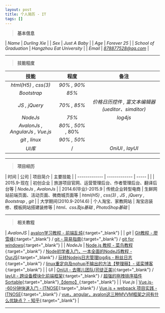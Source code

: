 ```yaml
---
layout: post
title: 个人简历 - IT
tags: []
---
```


> **基本信息**

| *Name*      | *Durling Xie* | 
| *Sex*      | *Just A Baby*         | 
| *Age*      | *Forever 25*          |
| *School of Graduation*   | *Hangzhou Eat University*      | 
| *Email*      | *878877528@qq.com* |

***

> **技能程度**

| 技能                      | 程度               | 备注  |
| :-------------:          |:-------------:    | :----:|
| *html(H5) , css(3)*      | *90% , 90%*       |       |
| *Bootstrap*              | *85%*             |       |
| *JS , jQuery*            | *70% , 85%*       | *价格日历控件 , 富文本编辑器(ueditor、simditor)* |
| *NodeJs*                 | *75%*             | *log4js*      |
| *AvalonJs , AngularJs , Vue.js*   | *80% , 50%* , 80%       |       |
| *git , linux*            | *90% , 50%*       |       |
| *UI库*                   |     /              |  *OniUI , layUI*    |

***

> **项目经历**

| 时间           | 公司           | 项目简介  |  主要技能 |
| ------------- | ------------- | ----- |  |
| 2015.9-现在 | 初创企业 | 旅游项目官网、运营管理后台、作者管理后台、翻译后台等 | *NodeJs , AvalonJs*   |
| 2014.6(毕业)-2015.9 | 传统企业转型电商 | 生鲜网站前端页面、活动页面、微商城页面等 | *html(H5) , css(3) , JS , jQuery , Bootstrap , git* |
| 大学期间(2010.9-2014.6)  | 个人淘宝、家教网站    | 淘宝店装修、模板网站搭建装修等  | *html、css及js基础* , *PhotoShop基础* |

***

> **相关教程**

| *AvalonJS* | [avalon学习教程 - 前端乱炖](http://www.html-js.com/article/column/234){:target="_blank"}  |
| *git* |  [Git教程 - 廖雪峰](http://www.liaoxuefeng.com/wiki/0013739516305929606dd18361248578c67b8067c8c017b000){:target="_blank"} / [git - 简易指南](http://www.bootcss.com/p/git-guide/){:target="_blank"} / [git for windows](https://git-for-windows.github.io/){:target="_blank"} |
| *NodeJs* | [Node.js 教程 - 菜鸟教程](http://www.runoob.com/nodejs/nodejs-tutorial.html){:target="_blank"} / [Node初学者入门，一本全面的NodeJS教程 - OurJS](http://ourjs.com/detail/529ca5950cb6498814000005){:target="_blank"} / [玩转Nodejs日志管理log4js - 粉丝日志](http://blog.fens.me/nodejs-log4js/){:target="_blank"} / [linux重定向及nohup不输出的方法【整理稿】- 诺栾博客](http://blog.nuoluan.com/2015/05/20/linux-nohup/){:target="_blank"} |
| *UI* | [OniUI - 去哪儿团队(司徒正美)](http://hotelued.qunar.com/oniui/index.html#!/widgets){:target="_blank"} / [layUI - 跨设备模块化前端框架](http://www.layui.com/){:target="_blank"} / [超强的拖拽排序插件Sortable](http://www.jqcool.net/sortable.html){:target="_blank"}[【demo】](http://www.jqcool.net/demo/201408/sortable/){:target="_blank"} |
| *Vue.js* | [Vue.js--60分钟快速入门 - ITNOSE](http://www.itnose.net/detail/6524500.html){:target="_blank"} / [Vue.js + webpack 项目实践 - ITNOSE](http://www.itnose.net/detail/6304516.html){:target="_blank"} / [vue，angular，avalon这三种MVVM框架之间有什么优缺点？ - 知乎](https://www.zhihu.com/question/27791075){:target="_blank"} |

---



